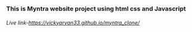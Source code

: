 ### This is Myntra website project using html css and Javascript
###### Live link-https://vickyaryan33.github.io/myntra_clone/
